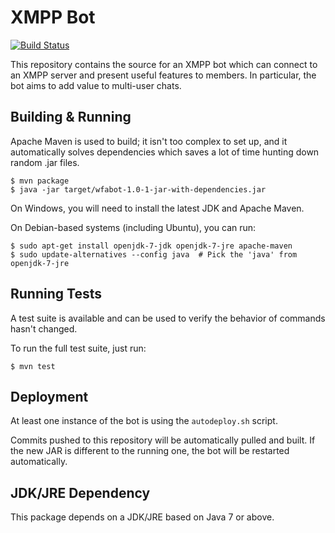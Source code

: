 # XMPP Bot

[![Build Status](https://travis-ci.org/miselin/xmppbot.svg?branch=master)](https://travis-ci.org/miselin/xmppbot)

This repository contains the source for an XMPP bot which can connect to an XMPP server
and present useful features to members. In particular, the bot aims to add value to
multi-user chats.

## Building & Running

Apache Maven is used to build; it isn't too complex to set up, and it automatically solves
dependencies which saves a lot of time hunting down random .jar files.

    $ mvn package
	$ java -jar target/wfabot-1.0-1-jar-with-dependencies.jar

On Windows, you will need to install the latest JDK and Apache Maven.

On Debian-based systems (including Ubuntu), you can run:

    $ sudo apt-get install openjdk-7-jdk openjdk-7-jre apache-maven
	$ sudo update-alternatives --config java  # Pick the 'java' from openjdk-7-jre

## Running Tests

A test suite is available and can be used to verify the behavior of commands hasn't changed.

To run the full test suite, just run:

    $ mvn test

## Deployment

At least one instance of the bot is using the `autodeploy.sh` script.

Commits pushed to this repository will be automatically pulled and built. If the new JAR is
different to the running one, the bot will be restarted automatically.

## JDK/JRE Dependency

This package depends on a JDK/JRE based on Java 7 or above.
